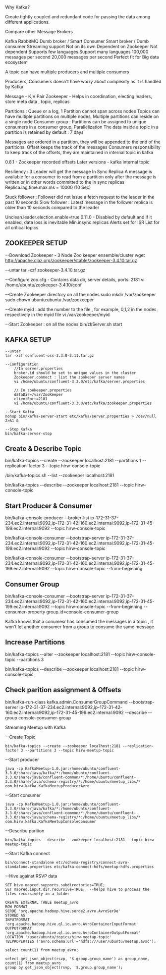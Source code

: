 
Why Kafka?

 Create tightly coupled and redundant code for passing the data among different applications.

Compare other Message Brokers

Kafka 	RabbitMQ
Dumb broker / Smart Consumer	Smart broker / Dumb consumer
Streaming support	Not on its own
Dependent on Zookeeper	Not dependent
Supports few languages	Support many languages
100,000 messages per second	20,000 messages per second
Perfect fit for Big data ecosystem


A topic can have multiple producers and multiple consumers

Producers, Consumers doesn't have worry about complexity as it is handled by Kafka

Message - K,V Pair
Zookeeper - Helps in coordination, electing leaders, store meta data , topic, replicas

Partitions : Queue or a log, 1 Partition cannot span across nodes
Topics can have multiple partitions on multiple nodes, Multiple partitions can reside on a single node
Consumer group : Partitions can be assigned to unique consumers in a consumer group, Parallelization
The data inside a topic in a partition is retained by default : 7 days






Messages are ordered in a partition, they will be appended to the end of the partitions. Offset keeps the track of the messages
Consumers responsibility to keep track of the offsets, they are maintained in internal topic in kafka

0.8.1 - Zookeeper recorded offsets
Later versions - kafka internal topic









																
																
																
																

Resiliency : 3 
Leader will get the message 
In Sync Replica
A message is available for a consumer to read from a partition only after the message is written or in other words committed to the in sync replicas
Replica.lag.time.max.ms = 10000 (10 Sec)

Stuck follower : Follower did not issue a fetch request to the leader in the past 10 seconds
Slow follower : Latest message in the follower replica is older than 10 seconds compared to the leader






Unclean.leader.election.enable=true
0.11.0 - Disabled by default and if it enabled, data loss is inevitable
Min.insync.replicas 
Alerts set for ISR List for all critical topics


## ZOOKEEPER SETUP ##
 
--Download Zookeeper - 3 Node Zoo keeper ensemble/cluster
wget http://apache.claz.org/zookeeper/stable/zookeeper-3.4.10.tar.gz

--untar
tar -xzf zookeeper-3.4.10.tar.gz

--Configure zoo.cfg - Contains data dir, server details, ports: 2181
vi /home/ubuntu/zookeeper-3.4.10/conf

--Create Zookeeper directory on all the nodes
sudo mkdir /var/zookeeper
sudo chown ubuntu:ubuntu /var/zookeeper

--Create myid  : add the number to the file , for example, 0,1,2 in the nodes respectively in the myid file
vi /var/zookeeper/myid

--Start Zookeeper : on all the nodes
bin/zkServer.sh start


## KAFKA SETUP ##

	--untar
	tar -xzf confluent-oss-3.3.0-2.11.tar.gz
	
	--Configuration
		//In server.properties
		broker.id should be set to unique values in the cluster
		Zookeeper.connect : list the zookeper server names
		vi /home/ubuntu/confluent-3.3.0/etc/kafka/server.properties
	
		// In zookeeper.properties
		dataDir=/var/ZooKeeper
		clientPort=2181
		vi /home/ubuntu/confluent-3.3.0/etc/kafka/zookeeper.properties
	
	--Start Kafka
	nohup bin/kafka-server-start etc/kafka/server.properties > /dev/null 2>&1 &
	
	--Stop Kafka
	bin/kafka-server-stop

## Create & Describe Topic ##

bin/kafka-topics --create --zookeeper localhost:2181 --partitions 1 --replication-factor 3 --topic hirw-console-topic

/bin/kafka-topics.sh --list --zookeeper localhost:2181

bin/kafka-topics --describe --zookeeper localhost:2181 --topic hirw-console-topic

## Start Producer & Consumer ##

bin/kafka-console-producer --broker-list ip-172-31-37-234.ec2.internal:9092,ip-172-31-42-160.ec2.internal:9092,ip-172-31-45-199.ec2.internal:9092 --topic hirw-console-topic

bin/kafka-console-consumer --bootstrap-server ip-172-31-37-234.ec2.internal:9092,ip-172-31-42-160.ec2.internal:9092,ip-172-31-45-199.ec2.internal:9092 --topic hirw-console-topic

bin/kafka-console-consumer --bootstrap-server ip-172-31-37-234.ec2.internal:9092,ip-172-31-42-160.ec2.internal:9092,ip-172-31-45-199.ec2.internal:9092 --topic hirw-console-topic --from-beginning

## Consumer Group ##

bin/kafka-console-consumer --bootstrap-server ip-172-31-37-234.ec2.internal:9092,ip-172-31-42-160.ec2.internal:9092,ip-172-31-45-199.ec2.internal:9092 --topic hirw-console-topic --from-beginning --consumer-property group.id=console-consumer-group

Kafka knows that a conumesr has consumed the messages in a topic , it won't let another consumer from a group to consume the same message


## Increase Partitions ##

bin/kafka-topics --alter --zookeeper localhost:2181 --topic hirw-console-topic --partitions 3

bin/kafka-topics --describe --zookeeper localhost:2181 --topic hirw-console-topic



## Check parition assignment & Offsets ##

bin/kafka-run-class kafka.admin.ConsumerGroupCommand --bootstrap-server ip-172-31-37-234.ec2.internal:9092,ip-172-31-42-160.ec2.internal:9092,ip-172-31-45-199.ec2.internal:9092 --describe --group console-consumer-group




Streaming Meetup with Kafka



--Create Topic

	bin/kafka-topics --create --zookeeper localhost:2181 --replication-factor 3 --partitions 3 --topic hirw-meetup-topic

--Start producer

	java -cp KafkaMeetup-1.0.jar:/home/ubuntu/confluent-3.3.0/share/java/kafka/*:/home/ubuntu/confluent-3.3.0/share/java/confluent-common/*:/home/ubuntu/confluent-3.3.0/share/java/schema-registry/*:/home/ubuntu/meetup_libs/* com.hirw.kafka.KafkaMeetupProducerAvro

--Start consumer

	java -cp KafkaMeetup-1.0.jar:/home/ubuntu/confluent-3.3.0/share/java/kafka/*:/home/ubuntu/confluent-3.3.0/share/java/confluent-common/*:/home/ubuntu/confluent-3.3.0/share/java/schema-registry/*:/home/ubuntu/meetup_libs/* com.hirw.kafka.KafkaMeetupConsoleConsumer

--Describe parition

	bin/kafka-topics --describe --zookeeper localhost:2181 --topic hirw-meetup-topic

--Start Kafka connect

	
	
	
	bin/connect-standalone etc/schema-registry/connect-avro-standalone.properties etc/kafka-connect-hdfs/meetup-hdfs.properties

--Hive against RSVP data
	
	SET hive.mapred.supports.subdirectories=TRUE;
	SET mapred.input.dir.recursive=TRUE;  --helps hive to process the files recursively in a folder

	CREATE EXTERNAL TABLE meetup_avro
	ROW FORMAT
	SERDE 'org.apache.hadoop.hive.serde2.avro.AvroSerDe'
	STORED AS
	INPUTFORMAT 'org.apache.hadoop.hive.ql.io.avro.AvroContainerInputFormat'
	OUTPUTFORMAT 'org.apache.hadoop.hive.ql.io.avro.AvroContainerOutputFormat'
	LOCATION '/user/ubuntu/topics/hirw-meetup-topic'
	TBLPROPERTIES ('avro.schema.url'='hdfs:///user/ubuntu/meetup.avsc');

	select count(1) from meetup_avro;
	
	select get_json_object(rsvp, '$.group.group_name') as group_name, count(1) from meetup_avro
	group by get_json_object(rsvp, '$.group.group_name');



